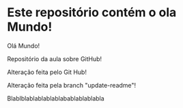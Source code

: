 # Este repositório contém o ola Mundo!
Olá Mundo!

Repositório da aula sobre GitHub!

Alteração feita pelo Git Hub!

Alteração feita pela branch "update-readme"!

Blablblablablablablabablablablabla